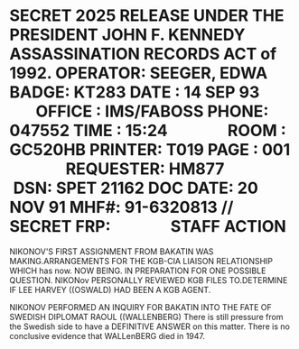 # SECRET 2025 RELEASE UNDER THE PRESIDENT JOHN F. KENNEDY ASSASSINATION RECORDS ACT of 1992. OPERATOR: SEEGER, EDWA BADGE: KT283 DATE : 14 SEP 93                OFFICE : IMS/FABOSS PHONE: 047552 TIME : 15:24                ROOM : GC520HB PRINTER: T019 PAGE : 001                REQUESTER: HM877                DSN: SPET 21162 DOC DATE: 20 NOV 91 MHF#: 91-6320813 // SECRET FRP:                STAFF ACTION

NIKONOV'S FIRST ASSIGNMENT FROM BAKATIN WAS MAKING.ARRANGEMENTS FOR THE KGB-CIA LIAISON RELATIONSHIP WHICH has now. NOW BEING. IN PREPARATION FOR ONE POSSIBLE QUESTION. NIKONov PERSONALLY REVIEWED KGB FILES TO.DETERMINE IF LEE HARVEY ((OSWALD) HAD BEEN A KGB AGENT.

NIKONOV PERFORMED AN INQUIRY FOR BAKATIN INTO THE FATE OF SWEDISH DIPLOMAT RAOUL ((WALLENBERG) There is still pressure from the Swedish side to have a DEFINITIVE ANSWER on this matter. There is no conclusive evidence that WALLenBERG died in 1947.